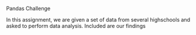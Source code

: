 Pandas Challenge

In this assignment, we are given a set of data from several highschools and asked to perform data analysis. Included are our findings
